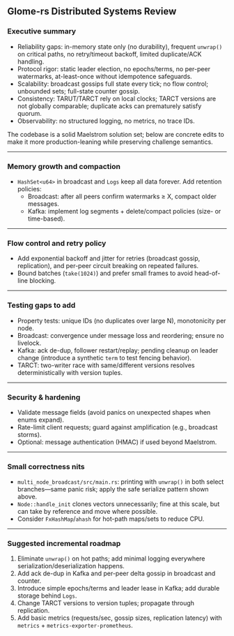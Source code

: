 ## Glome-rs Distributed Systems Review

### Executive summary

- Reliability gaps: in-memory state only (no durability), frequent `unwrap()` on critical paths, no retry/timeout backoff, limited duplicate/ACK handling.
- Protocol rigor: static leader election, no epochs/terms, no per-peer watermarks, at-least-once without idempotence safeguards.
- Scalability: broadcast gossips full state every tick; no flow control; unbounded sets; full-state counter gossip.
- Consistency: TARUT/TARCT rely on local clocks; TARCT versions are not globally comparable; duplicate acks can prematurely satisfy quorum.
- Observability: no structured logging, no metrics, no trace IDs.

The codebase is a solid Maelstrom solution set; below are concrete edits to make it more production-leaning while preserving challenge semantics.

---

### Memory growth and compaction

- `HashSet<u64>` in broadcast and `Logs` keep all data forever. Add retention policies:
  - Broadcast: after all peers confirm watermarks ≥ X, compact older messages.
  - Kafka: implement log segments + delete/compact policies (size- or time-based).

---

### Flow control and retry policy

- Add exponential backoff and jitter for retries (broadcast gossip, replication), and per-peer circuit breaking on repeated failures.
- Bound batches (`take(1024)`) and prefer small frames to avoid head-of-line blocking.

---

### Testing gaps to add

- Property tests: unique IDs (no duplicates over large N), monotonicity per node.
- Broadcast: convergence under message loss and reordering; ensure no livelock.
- Kafka: ack de-dup, follower restart/replay; pending cleanup on leader change (introduce a synthetic `term` to test fencing behavior).
- TARCT: two-writer race with same/different versions resolves deterministically with version tuples.

---

### Security & hardening

- Validate message fields (avoid panics on unexpected shapes when enums expand).
- Rate-limit client requests; guard against amplification (e.g., broadcast storms).
- Optional: message authentication (HMAC) if used beyond Maelstrom.

---

### Small correctness nits

- `multi_node_broadcast/src/main.rs`: printing with `unwrap()` in both select branches—same panic risk; apply the safe serialize pattern shown above.
- `Node::handle_init` clones vectors unnecessarily; fine at this scale, but can take by reference and move where possible.
- Consider `FxHashMap`/`ahash` for hot-path maps/sets to reduce CPU.

---

### Suggested incremental roadmap

1) Eliminate `unwrap()` on hot paths; add minimal logging everywhere serialization/deserialization happens.
2) Add ack de-dup in Kafka and per-peer delta gossip in broadcast and counter.
3) Introduce simple epochs/terms and leader lease in Kafka; add durable storage behind `Logs`.
4) Change TARCT versions to version tuples; propagate through replication.
5) Add basic metrics (requests/sec, gossip sizes, replication latency) with `metrics` + `metrics-exporter-prometheus`.
